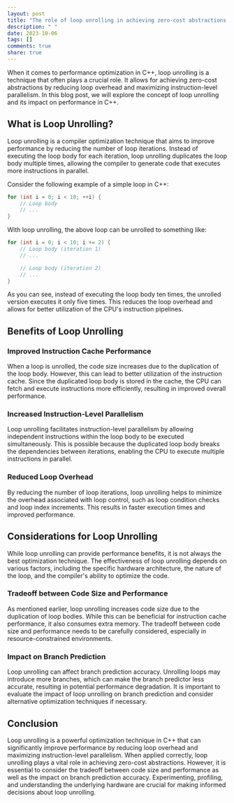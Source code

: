 ```yaml
---
layout: post
title: "The role of loop unrolling in achieving zero-cost abstractions in C++"
description: " "
date: 2023-10-06
tags: []
comments: true
share: true
---
```


When it comes to performance optimization in C++, loop unrolling is a technique that often plays a crucial role. It allows for achieving zero-cost abstractions by reducing loop overhead and maximizing instruction-level parallelism. In this blog post, we will explore the concept of loop unrolling and its impact on performance in C++.

## What is Loop Unrolling?

Loop unrolling is a compiler optimization technique that aims to improve performance by reducing the number of loop iterations. Instead of executing the loop body for each iteration, loop unrolling duplicates the loop body multiple times, allowing the compiler to generate code that executes more instructions in parallel.

Consider the following example of a simple loop in C++:

```cpp
for (int i = 0; i < 10; ++i) {
    // Loop body
    // ...
}
```

With loop unrolling, the above loop can be unrolled to something like:

```cpp
for (int i = 0; i < 10; i += 2) {
    // Loop body (iteration 1)
    // ...

    // Loop body (iteration 2)
    // ...
}
```

As you can see, instead of executing the loop body ten times, the unrolled version executes it only five times. This reduces the loop overhead and allows for better utilization of the CPU's instruction pipelines.

## Benefits of Loop Unrolling

### Improved Instruction Cache Performance

When a loop is unrolled, the code size increases due to the duplication of the loop body. However, this can lead to better utilization of the instruction cache. Since the duplicated loop body is stored in the cache, the CPU can fetch and execute instructions more efficiently, resulting in improved overall performance.

### Increased Instruction-Level Parallelism

Loop unrolling facilitates instruction-level parallelism by allowing independent instructions within the loop body to be executed simultaneously. This is possible because the duplicated loop body breaks the dependencies between iterations, enabling the CPU to execute multiple instructions in parallel.

### Reduced Loop Overhead

By reducing the number of loop iterations, loop unrolling helps to minimize the overhead associated with loop control, such as loop condition checks and loop index increments. This results in faster execution times and improved performance.

## Considerations for Loop Unrolling

While loop unrolling can provide performance benefits, it is not always the best optimization technique. The effectiveness of loop unrolling depends on various factors, including the specific hardware architecture, the nature of the loop, and the compiler's ability to optimize the code.

### Tradeoff between Code Size and Performance

As mentioned earlier, loop unrolling increases code size due to the duplication of loop bodies. While this can be beneficial for instruction cache performance, it also consumes extra memory. The tradeoff between code size and performance needs to be carefully considered, especially in resource-constrained environments.

### Impact on Branch Prediction

Loop unrolling can affect branch prediction accuracy. Unrolling loops may introduce more branches, which can make the branch predictor less accurate, resulting in potential performance degradation. It is important to evaluate the impact of loop unrolling on branch prediction and consider alternative optimization techniques if necessary.

## Conclusion

Loop unrolling is a powerful optimization technique in C++ that can significantly improve performance by reducing loop overhead and maximizing instruction-level parallelism. When applied correctly, loop unrolling plays a vital role in achieving zero-cost abstractions. However, it is essential to consider the tradeoff between code size and performance as well as the impact on branch prediction accuracy. Experimenting, profiling, and understanding the underlying hardware are crucial for making informed decisions about loop unrolling.